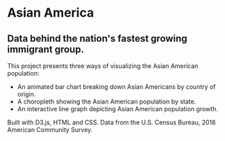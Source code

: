 # Asian America
## Data behind the nation's fastest growing immigrant group.  
This project presents three ways of visualizing the Asian American population: 
* An animated bar chart breaking down Asian Americans by country of origin. 
* A choropleth showing the Asian American population by state. 
* An interactive line graph depicting Asian American population growth. <br>

Built with D3.js, HTML and CSS.
Data from the U.S. Census Bureau, 2018 American Community Survey.
